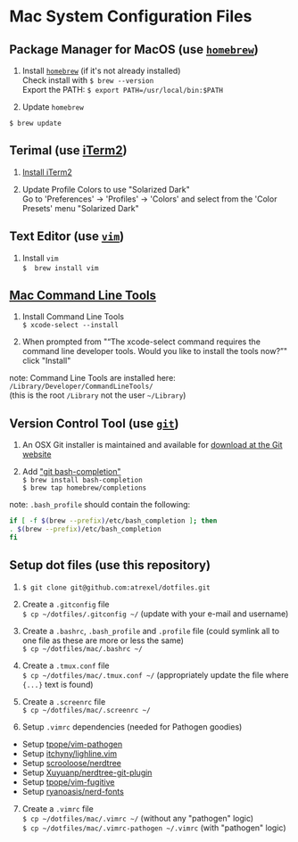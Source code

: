 # Mac System Configuration Files

## Package Manager for MacOS (use [`homebrew`](https://brew.sh/))

1. Install [`homebrew`](https://brew.sh/)
(if it's not already installed)
</br>Check install with `$ brew --version`
</br>Export the PATH: `$ export PATH=/usr/local/bin:$PATH`

2. Update `homebrew`

`$ brew update`

## Terimal (use [iTerm2](https://www.iterm2.com/))

1. [Install iTerm2](https://www.iterm2.com/)

2. Update Profile Colors to use "Solarized Dark"
</br>Go to 'Preferences' -> 'Profiles' -> 'Colors' and select from the 'Color Presets' menu "Solarized Dark"

## Text Editor (use [`vim`](http://www.vim.org/))

1. Install `vim`
</br>`$  brew install vim`

## [Mac Command Line Tools](http://osxdaily.com/2012/07/06/install-gcc-without-xcode-in-mac-os-x/)

1. Install Command Line Tools
</br>`$ xcode-select --install`

2. When prompted from "“The xcode-select command requires the command line developer tools. Would you like to install the tools now?”" click "Install"

note: Command Line Tools are installed here: `/Library/Developer/CommandLineTools/`
</br> (this is the root `/Library` not the user `~/Library`)

## Version Control Tool (use [`git`](https://git-scm.com/))

1. An OSX Git installer is maintained and available for [download at the Git website](http://git-scm.com/download/mac)

2. Add ["git bash-completion"](https://git-scm.com/book/en/v1/Git-Basics-Tips-and-Tricks#Auto-Completion)
</br>`$ brew install bash-completion`
</br>`$ brew tap homebrew/completions`

note: `.bash_profile` should contain the following:
```bash
if [ -f $(brew --prefix)/etc/bash_completion ]; then
. $(brew --prefix)/etc/bash_completion
fi
```

## Setup dot files (use this repository)

1. `$ git clone git@github.com:atrexel/dotfiles.git`

2. Create a `.gitconfig` file
</br>`$ cp ~/dotfiles/.gitconfig ~/`
(update with your e-mail and username)

3. Create a `.bashrc`, `.bash_profile` and `.profile` file
(could symlink all to one file as these are more or less the same)
</br>`$ cp ~/dotfiles/mac/.bashrc ~/`

4. Create a `.tmux.conf` file
</br>`$ cp ~/dotfiles/mac/.tmux.conf ~/`
(appropriately update the file where `{...}` text is found)

5. Create a `.screenrc` file
</br>`$ cp ~/dotfiles/mac/.screenrc ~/`

6. Setup `.vimrc` dependencies (needed for Pathogen goodies)
* Setup [tpope/vim-pathogen](https://github.com/tpope/vim-pathogen)
* Setup [itchyny/lighline.vim](https://github.com/itchyny/lightline.vim)
* Setup [scrooloose/nerdtree](https://github.com/scrooloose/nerdtree)
* Setup [Xuyuanp/nerdtree-git-plugin](https://github.com/Xuyuanp/nerdtree-git-plugin)
* Setup [tpope/vim-fugitive](https://github.com/tpope/vim-fugitive)
* Setup [ryanoasis/nerd-fonts](https://github.com/ryanoasis/nerd-fonts)

7. Create a `.vimrc` file
</br>`$ cp ~/dotfiles/mac/.vimrc ~/` (without any "pathogen" logic)
</br>`$ cp ~/dotfiles/mac/.vimrc-pathogen ~/.vimrc` (with "pathogen" logic)
